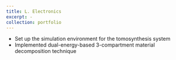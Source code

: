 ```yaml
---
title: L. Electronics
excerpt: -
collection: portfolio
---
```


- Set up the simulation environment for the tomosynthesis system
- Implemented dual-energy-based 3-compartment material decomposition technique
